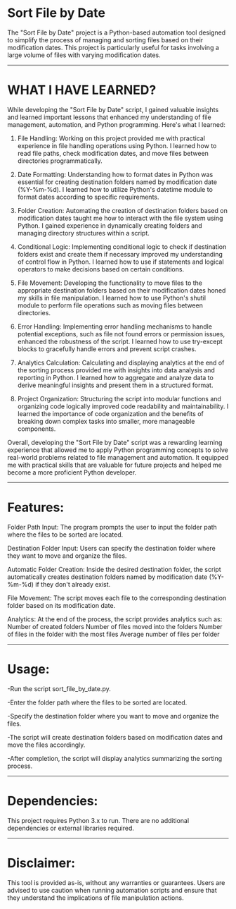 # Sort File by Date

The "Sort File by Date" project is a Python-based automation tool designed to simplify the process of managing and sorting files based on their modification dates. This project is particularly useful for tasks involving a large volume of files with varying modification dates.

___________________________________________________

# WHAT I HAVE LEARNED?


While developing the "Sort File by Date" script, I gained valuable insights and learned important lessons that enhanced my understanding of file management, automation, and Python programming. Here's what I learned:

1. File Handling: Working on this project provided me with practical experience in file handling operations using Python. I learned how to read file paths, check modification dates, and move files between directories programmatically.

2. Date Formatting: Understanding how to format dates in Python was essential for creating destination folders named by modification date (%Y-%m-%d). I learned how to utilize Python's datetime module to format dates according to specific requirements.

3. Folder Creation: Automating the creation of destination folders based on modification dates taught me how to interact with the file system using Python. I gained experience in dynamically creating folders and managing directory structures within a script.

4. Conditional Logic: Implementing conditional logic to check if destination folders exist and create them if necessary improved my understanding of control flow in Python. I learned how to use if statements and logical operators to make decisions based on certain conditions.

5. File Movement: Developing the functionality to move files to the appropriate destination folders based on their modification dates honed my skills in file manipulation. I learned how to use Python's shutil module to perform file operations such as moving files between directories.

6. Error Handling: Implementing error handling mechanisms to handle potential exceptions, such as file not found errors or permission issues, enhanced the robustness of the script. I learned how to use try-except blocks to gracefully handle errors and prevent script crashes.

7. Analytics Calculation: Calculating and displaying analytics at the end of the sorting process provided me with insights into data analysis and reporting in Python. I learned how to aggregate and analyze data to derive meaningful insights and present them in a structured format.

8. Project Organization: Structuring the script into modular functions and organizing code logically improved code readability and maintainability. I learned the importance of code organization and the benefits of breaking down complex tasks into smaller, more manageable components.

Overall, developing the "Sort File by Date" script was a rewarding learning experience that allowed me to apply Python programming concepts to solve real-world problems related to file management and automation. It equipped me with practical skills that are valuable for future projects and helped me become a more proficient Python developer.
___________________________________________________


# Features:


Folder Path Input: The program prompts the user to input the folder path where the files to be sorted are located.

Destination Folder Input: Users can specify the destination folder where they want to move and organize the files.

Automatic Folder Creation: Inside the desired destination folder, the script automatically creates destination folders named by modification date (%Y-%m-%d) if they don't already exist.

File Movement: The script moves each file to the corresponding destination folder based on its modification date.

Analytics: At the end of the process, the script provides analytics such as:
    Number of created folders
    Number of files moved into the folders
    Number of files in the folder with the most files
    Average number of files per folder

___________________________________________________


# Usage:


-Run the script sort_file_by_date.py.

-Enter the folder path where the files to be sorted are located.

-Specify the destination folder where you want to move and organize the files.

-The script will create destination folders based on modification dates and move the files accordingly.

-After completion, the script will display analytics summarizing the sorting process.

___________________________________________________


# Dependencies:


This project requires Python 3.x to run. There are no additional dependencies or external libraries required.

___________________________________________________


# Disclaimer:


This tool is provided as-is, without any warranties or guarantees. Users are advised to use caution when running automation scripts and ensure that they understand the implications of file manipulation actions.